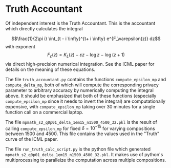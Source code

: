 # Truth Accountant

Of independent interest is the Truth Accountant. This is the accountant which directly calculates the integral 

$$\frac{1}{2\pi i} \int_{t - i \infty}^{t+ i \infty} e^{F_\varepsilon(z)} dz$$
with exponent 
$$F_\varepsilon(z) = K_L(z) - \varepsilon z - \log z - \log (z+1)$$
via direct high-precision numerical integration. See the ICML paper for details on the meaning of these equations. 

The file ```truth_accountant.py``` 
contains the functions ```compute_epsilon_mp``` and ```compute_delta_mp```, both of which will compute the corresponding privacy parameter to arbitrary
accuracy by numerically computing the integral above. It should be emphasized that both of these functions (especially ```compute_epsilon_mp``` since it needs to invert the integral) 
are computationally expensive, with ```compute_epsilon_mp``` taking over 30 minutes for a single function call on a commercial laptop.

The file ```mpmath_s2_q0p01_delta_1em15_n1500_4500_32.pkl``` is the result of calling ```compute_epsilon_mp``` for fixed $\delta = 10^{-15}$ for varying compositions between
1500 and 4500. This file contains the values used in the "Truth" curve of the ICML paper. 

The file ```run_truth_calc_script.py``` is the python file which generated ```mpmath_s2_q0p01_delta_1em15_n1500_4500_32.pkl```. It makes use of python's multiprocessing to paralleize
the computation across multiple compositions. 
